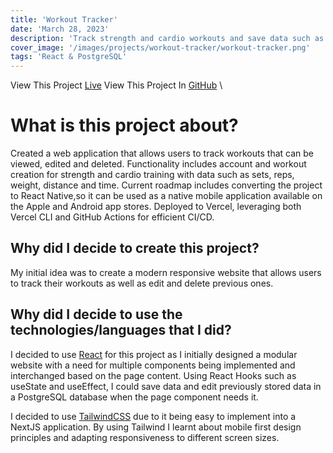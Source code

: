 ```yaml
---
title: 'Workout Tracker'
date: 'March 28, 2023'
description: 'Track strength and cardio workouts and save data such as reps, sets and weight.'
cover_image: '/images/projects/workout-tracker/workout-tracker.png'
tags: 'React & PostgreSQL'
---
```


View This Project [Live](https://react-supabase-workout-tracker.vercel.app/)
View This Project In [GitHub](https://www.github.com/DomDevs2000/react-supabase-workout-tracker) \

# What is this project about?

Created a web application that allows users to track workouts that can be viewed, edited and deleted.
Functionality includes account and workout creation for strength and cardio training with data such as sets, reps,
weight, distance and time.
Current roadmap includes converting the project to React Native,so it can be used as a native mobile application
available on the Apple and Android app stores.
Deployed to Vercel, leveraging both Vercel CLI and GitHub Actions for efficient CI/CD.

## Why did I decide to create this project?

My initial idea was to create a modern responsive website that allows users to track their workouts as well as edit and
delete previous ones.

## Why did I decide to use the technologies/languages that I did?

I decided to use [React](https://www.reactjs.org) for this project as I initially designed a modular website with a need
for multiple components being implemented and interchanged based on the page content. Using React Hooks such as useState
and useEffect, I could save data and edit previously stored data in a PostgreSQL database when the page component needs
it.

I decided to use [TailwindCSS](https://tailwindcss.com/) due to it being easy to implement into a NextJS application. By
using Tailwind I
learnt about mobile first design principles and adapting responsiveness to different screen sizes.
